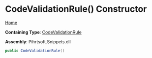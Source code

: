 # CodeValidationRule\(\) Constructor

[Home](../../../../../README.md)

**Containing Type**: [CodeValidationRule](../README.md)

**Assembly**: Pihrtsoft\.Snippets\.dll

```csharp
public CodeValidationRule()
```

